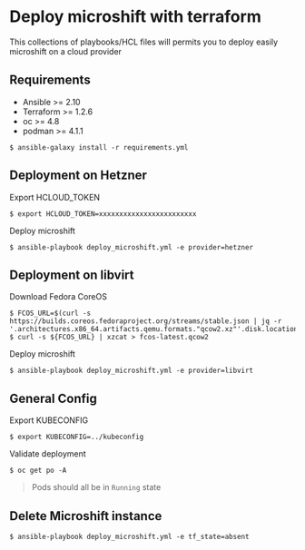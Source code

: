 # Deploy microshift with terraform

This collections of playbooks/HCL files will permits you to deploy easily microshift on a cloud provider

## Requirements

- Ansible >= 2.10
- Terraform >= 1.2.6
- oc >= 4.8
- podman >= 4.1.1

```shell
$ ansible-galaxy install -r requirements.yml
```

## Deployment on Hetzner

Export HCLOUD_TOKEN

```shell
$ export HCLOUD_TOKEN=xxxxxxxxxxxxxxxxxxxxxxxx
```

Deploy microshift

```shell
$ ansible-playbook deploy_microshift.yml -e provider=hetzner
```

## Deployment on libvirt

Download Fedora CoreOS

```shell
$ FCOS_URL=$(curl -s https://builds.coreos.fedoraproject.org/streams/stable.json | jq -r '.architectures.x86_64.artifacts.qemu.formats."qcow2.xz"'.disk.location)
$ curl -s ${FCOS_URL} | xzcat > fcos-latest.qcow2
```

Deploy microshift

```shell
$ ansible-playbook deploy_microshift.yml -e provider=libvirt
```

## General Config

Export KUBECONFIG

```shell
$ export KUBECONFIG=../kubeconfig
```

Validate deployment

```shell
$ oc get po -A
```

>Pods should all be in `Running` state

## Delete Microshift instance

```shell
$ ansible-playbook deploy_microshift.yml -e tf_state=absent
```
